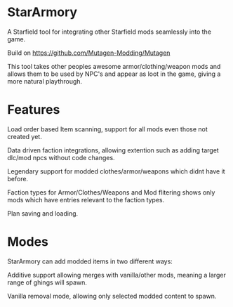 # StarArmory
A Starfield tool for integrating other Starfield mods seamlessly into the game.

Build on https://github.com/Mutagen-Modding/Mutagen

This tool takes other peoples awesome armor/clothing/weapon mods and allows them to be used by NPC's and appear as loot in the game, giving a more natural playthrough.

# Features

Load order based Item scanning, support for all mods even those not created yet.

Data driven faction integrations, allowing extention such as adding target dlc/mod npcs without code changes.

Legendary support for modded clothes/armor/weapons which didnt have it before.

Faction types for Armor/Clothes/Weapons and Mod flitering shows only mods which have entries relevant to the faction types.

Plan saving and loading.


# Modes
StarArmory can add modded items in two different ways:

Additive support allowing merges with vanilla/other mods, meaning a larger range of ghings will spawn.

Vanilla removal mode, allowing only selected modded content to spawn.

